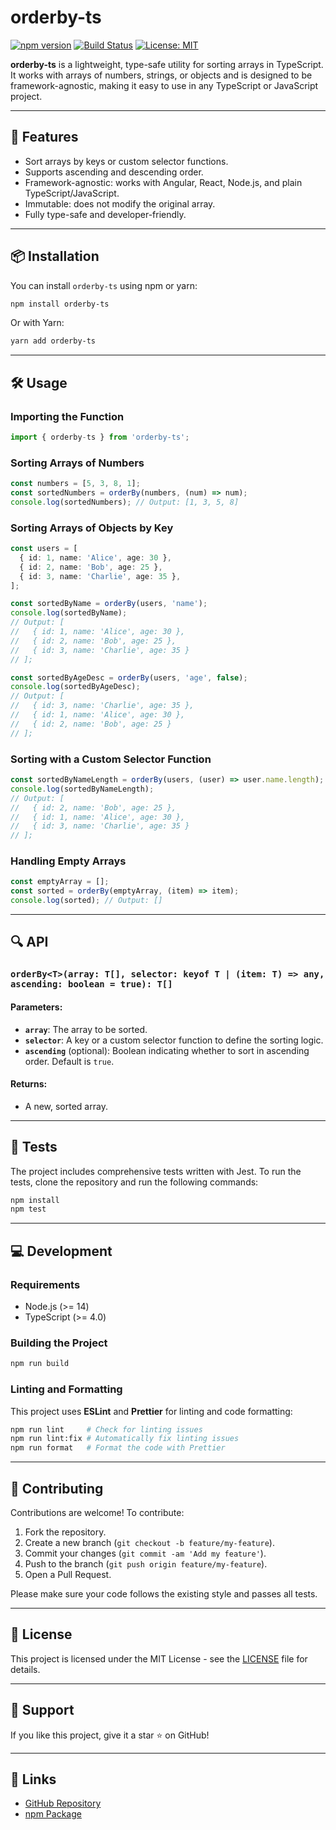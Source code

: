 # orderby-ts

[![npm version](https://badge.fury.io/js/orderby-ts.svg)](https://badge.fury.io/js/orderby-ts)
[![Build Status](https://github.com/mr-samani/orderby-ts/actions/workflows/ci.yaml/badge.svg)](https://github.com/mr-samani/orderby-ts/actions)
[![License: MIT](https://img.shields.io/badge/License-MIT-blue.svg)](LICENSE)

**orderby-ts** is a lightweight, type-safe utility for sorting arrays in TypeScript. It works with arrays of numbers, strings, or objects and is designed to be framework-agnostic, making it easy to use in any TypeScript or JavaScript project.

---

## 🚀 Features

- Sort arrays by keys or custom selector functions.
- Supports ascending and descending order.
- Framework-agnostic: works with Angular, React, Node.js, and plain TypeScript/JavaScript.
- Immutable: does not modify the original array.
- Fully type-safe and developer-friendly.

---

## 📦 Installation

You can install `orderby-ts` using npm or yarn:

```bash
npm install orderby-ts
```

Or with Yarn:

```bash
yarn add orderby-ts
```

---

## 🛠️ Usage

### Importing the Function

```typescript
import { orderby-ts } from 'orderby-ts';
```

### Sorting Arrays of Numbers

```typescript
const numbers = [5, 3, 8, 1];
const sortedNumbers = orderBy(numbers, (num) => num);
console.log(sortedNumbers); // Output: [1, 3, 5, 8]
```

### Sorting Arrays of Objects by Key

```typescript
const users = [
  { id: 1, name: 'Alice', age: 30 },
  { id: 2, name: 'Bob', age: 25 },
  { id: 3, name: 'Charlie', age: 35 },
];

const sortedByName = orderBy(users, 'name');
console.log(sortedByName);
// Output: [
//   { id: 1, name: 'Alice', age: 30 },
//   { id: 2, name: 'Bob', age: 25 },
//   { id: 3, name: 'Charlie', age: 35 }
// ];

const sortedByAgeDesc = orderBy(users, 'age', false);
console.log(sortedByAgeDesc);
// Output: [
//   { id: 3, name: 'Charlie', age: 35 },
//   { id: 1, name: 'Alice', age: 30 },
//   { id: 2, name: 'Bob', age: 25 }
// ];
```

### Sorting with a Custom Selector Function

```typescript
const sortedByNameLength = orderBy(users, (user) => user.name.length);
console.log(sortedByNameLength);
// Output: [
//   { id: 2, name: 'Bob', age: 25 },
//   { id: 1, name: 'Alice', age: 30 },
//   { id: 3, name: 'Charlie', age: 35 }
// ];
```

### Handling Empty Arrays

```typescript
const emptyArray = [];
const sorted = orderBy(emptyArray, (item) => item);
console.log(sorted); // Output: []
```

---

## 🔍 API

### `orderBy<T>(array: T[], selector: keyof T | (item: T) => any, ascending: boolean = true): T[]`

#### Parameters:

- **`array`**: The array to be sorted.
- **`selector`**: A key or a custom selector function to define the sorting logic.
- **`ascending`** (optional): Boolean indicating whether to sort in ascending order. Default is `true`.

#### Returns:

- A new, sorted array.

---

## 🧪 Tests

The project includes comprehensive tests written with Jest. To run the tests, clone the repository and run the following commands:

```bash
npm install
npm test
```

---

## 💻 Development

### Requirements

- Node.js (>= 14)
- TypeScript (>= 4.0)

### Building the Project

```bash
npm run build
```

### Linting and Formatting

This project uses **ESLint** and **Prettier** for linting and code formatting:

```bash
npm run lint     # Check for linting issues
npm run lint:fix # Automatically fix linting issues
npm run format   # Format the code with Prettier
```

---

## 🤝 Contributing

Contributions are welcome! To contribute:

1. Fork the repository.
2. Create a new branch (`git checkout -b feature/my-feature`).
3. Commit your changes (`git commit -am 'Add my feature'`).
4. Push to the branch (`git push origin feature/my-feature`).
5. Open a Pull Request.

Please make sure your code follows the existing style and passes all tests.

---

## 📄 License

This project is licensed under the MIT License - see the [LICENSE](LICENSE) file for details.

---

## 🌟 Support

If you like this project, give it a star ⭐ on GitHub!

---

## 🔗 Links

- [GitHub Repository](https://github.com/mr-samani/orderby-ts)
- [npm Package](https://www.npmjs.com/package/orderby-ts)

```

```
